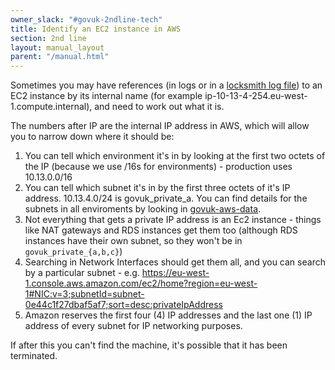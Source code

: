 ```yaml
---
owner_slack: "#govuk-2ndline-tech"
title: Identify an EC2 instance in AWS
section: 2nd line
layout: manual_layout
parent: "/manual.html"
---
```


Sometimes you may have references (in logs or in a [locksmith log file](/manual/alerts/rebooting-machines.html#checking-locking-status)) to an EC2 instance by its internal name (for example ip-10-13-4-254.eu-west-1.compute.internal), and need to work out what it is.

The numbers after IP are the internal IP address in AWS, which will allow you to narrow down where it should be:

1. You can tell which environment it's in by looking at the first two octets of the IP (because we use /16s for environments) - production uses 10.13.0.0/16
2. You can tell which subnet it's in by the first three octets of it's IP address. 10.13.4.0/24 is govuk_private_a. You can find details for the subnets in all enviroments by looking in [govuk-aws-data](https://github.com/alphagov/govuk-aws-data/tree/main/data/infra-networking).
3. Not everything that gets a private IP address is an Ec2 instance - things like NAT gateways and RDS instances get them too (although RDS instances have their own subnet, so they won't be in `govuk_private_{a,b,c}`)
4. Searching in Network Interfaces should get them all, and you can search by a particular subnet - e.g. https://eu-west-1.console.aws.amazon.com/ec2/home?region=eu-west-1#NIC:v=3;subnetId=subnet-0e44c1f27dbaf5af7;sort=desc:privateIpAddress
5. Amazon reserves the first four (4) IP addresses and the last one (1) IP address of every subnet for IP networking purposes.

If after this you can't find the machine, it's possible that it has been terminated.

